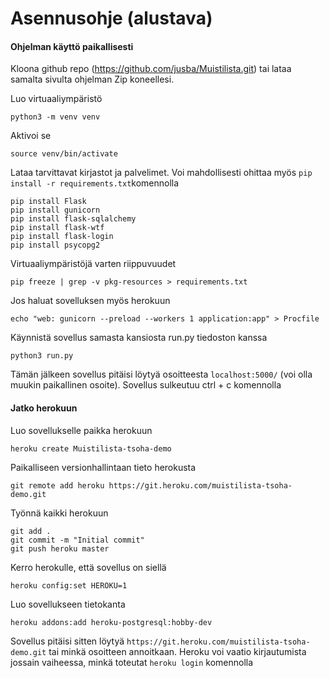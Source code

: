 # Asennusohje (alustava)

 #### Ohjelman käyttö paikallisesti

Kloona github repo (https://github.com/jusba/Muistilista.git) tai lataa samalta sivulta ohjelman Zip koneellesi.

Luo virtuaaliympäristö
```
python3 -m venv venv
```
Aktivoi se
```
source venv/bin/activate
```
Lataa tarvittavat kirjastot ja palvelimet. Voi
mahdollisesti ohittaa myös `pip install -r requirements.txt`komennolla
```
pip install Flask
pip install gunicorn
pip install flask-sqlalchemy
pip install flask-wtf
pip install flask-login
pip install psycopg2
```
Virtuaaliympäristöjä varten riippuvuudet
```
pip freeze | grep -v pkg-resources > requirements.txt
```
Jos haluat sovelluksen myös herokuun
```
echo "web: gunicorn --preload --workers 1 application:app" > Procfile
```
Käynnistä sovellus samasta kansiosta run.py tiedoston kanssa
```
python3 run.py
```
Tämän jälkeen sovellus pitäisi löytyä osoitteesta `localhost:5000/` (voi olla muukin paikallinen osoite). Sovellus sulkeutuu ctrl + c komennolla

#### Jatko herokuun

Luo sovellukselle paikka herokuun
```
heroku create Muistilista-tsoha-demo

```
Paikalliseen versionhallintaan tieto herokusta
```
git remote add heroku https://git.heroku.com/muistilista-tsoha-demo.git
```
Työnnä kaikki herokuun
```
git add .
git commit -m "Initial commit"
git push heroku master
```

Kerro herokulle, että sovellus on siellä 
```
heroku config:set HEROKU=1
```
Luo sovellukseen tietokanta
```
heroku addons:add heroku-postgresql:hobby-dev
```
Sovellus pitäisi sitten löytyä `https://git.heroku.com/muistilista-tsoha-demo.git` tai minkä osoitteen annoitkaan. Heroku voi vaatio kirjautumista jossain vaiheessa, minkä toteutat `heroku login` komennolla
